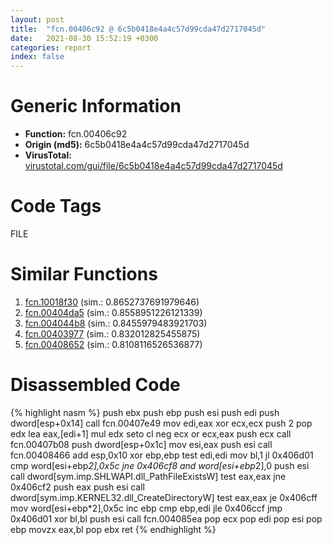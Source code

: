 ```yaml
---
layout: post
title:  "fcn.00406c92 @ 6c5b0418e4a4c57d99cda47d2717045d"
date:   2021-08-30 15:52:19 +0300
categories: report
index: false
---
```


# Generic Information
- **Function:** fcn.00406c92
- **Origin (md5):** 6c5b0418e4a4c57d99cda47d2717045d
- **VirusTotal:** [virustotal.com/gui/file/6c5b0418e4a4c57d99cda47d2717045d][virustotal_ref]

# Code Tags
<span class="tag" id="FILE">FILE</span>


# Similar Functions

1. [fcn.10018f30][similar_1_ref] (sim.: 0.8652737691979646)
2. [fcn.00404da5][similar_2_ref] (sim.: 0.8558951226121339)
3. [fcn.004044b8][similar_3_ref] (sim.: 0.8455979483921703)
4. [fcn.00403977][similar_4_ref] (sim.: 0.832012825455875)
5. [fcn.00408652][similar_5_ref] (sim.: 0.8108116526536877)


# Disassembled Code

{% highlight nasm %}
push ebx
push ebp
push esi
push edi
push dword[esp+0x14]
call fcn.00407e49
mov edi,eax
xor ecx,ecx
push 2
pop edx
lea eax,[edi+1]
mul edx
seto cl
neg ecx
or ecx,eax
push ecx
call fcn.00407b08
push dword[esp+0x1c]
mov esi,eax
push esi
call fcn.00408466
add esp,0x10
xor ebp,ebp
test edi,edi
mov bl,1
jl 0x406d01
cmp word[esi+ebp*2],0x5c
jne 0x406cf8
and word[esi+ebp*2],0
push esi
call dword[sym.imp.SHLWAPI.dll_PathFileExistsW]
test eax,eax
jne 0x406cf2
push eax
push esi
call dword[sym.imp.KERNEL32.dll_CreateDirectoryW]
test eax,eax
je 0x406cff
mov word[esi+ebp*2],0x5c
inc ebp
cmp ebp,edi
jle 0x406ccf
jmp 0x406d01
xor bl,bl
push esi
call fcn.004085ea
pop ecx
pop edi
pop esi
pop ebp
movzx eax,bl
pop ebx
ret
{% endhighlight %}


[similar_1_ref]: /report/fcn.10018f30@2585b133c2e70968905cce13b1fc2654
[similar_2_ref]: /report/fcn.00404da5@e9782a46c2d4ab52d9b2b1b712934fbe
[similar_3_ref]: /report/fcn.004044b8@a2475448bf4050c1583e1970984a4d00
[similar_4_ref]: /report/fcn.00403977@0aa2d73a5300dff2412388945614b507
[similar_5_ref]: /report/fcn.00408652@a2475448bf4050c1583e1970984a4d00
[virustotal_ref]: https://www.virustotal.com/gui/file/6c5b0418e4a4c57d99cda47d2717045d
